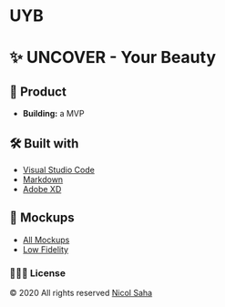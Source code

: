 # UYB

# ✨ UNCOVER - Your Beauty

## 📓 Product

- **Building:** a MVP

## 🛠 Built with

- [Visual Studio Code](https://code.visualstudio.com/)
- [Markdown](https://www.markdownguide.org/)
- [Adobe XD](https://www.adobe.com/products/xd.html)

## 💭 Mockups

- [All Mockups](https://github.com/NicolSaha/UYB/tree/main/mockups)
- [Low Fidelity](https://github.com/NicolSaha/UYB/blob/main/mockups/LoFi-Web%2BMob.pdf)

### 👩🏻‍💻 License

© 2020 All rights reserved [Nicol Saha](https://github.com/NicolSaha)
